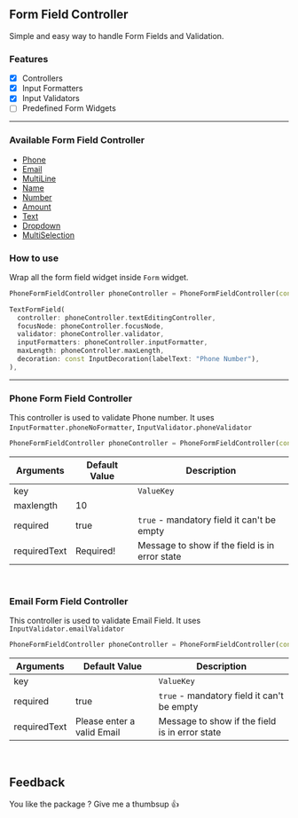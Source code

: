 ## Form Field Controller
Simple and easy way to handle Form Fields and Validation.

### Features
- [x] Controllers
- [x] Input Formatters
- [x] Input Validators
- [ ] Predefined Form Widgets

---

### Available Form Field Controller
- [Phone](#phone-form-field-controller)
- [Email](#email-form-field-controller)
- [MultiLine](#multi-line-form-field-controller)
- [Name](#name-form-field-controller)
- [Number](#number-form-field-controller)
- [Amount](#amount-form-field-controller)
- [Text](#text-form-field-controller)
- [Dropdown](#dropdown-field-controller)
- [MultiSelection](#multi-selection-field-controller)


### How to use
Wrap all the form field widget inside `Form` widget.

```dart
PhoneFormFieldController phoneController = PhoneFormFieldController(const ValueKey("txtPhone"));
```

```dart
TextFormField(
  controller: phoneController.textEditingController,
  focusNode: phoneController.focusNode,
  validator: phoneController.validator,
  inputFormatters: phoneController.inputFormatter,
  maxLength: phoneController.maxLength,
  decoration: const InputDecoration(labelText: "Phone Number"),
),
```

---

### Phone Form Field Controller

This controller is used to validate Phone number. It uses `InputFormatter.phoneNoFormatter`, `InputValidator.phoneValidator`

```dart
PhoneFormFieldController phoneController = PhoneFormFieldController(const ValueKey("txtPhone"), maxlength: 10);
```

| Arguments      | Default Value | Description           |
| -------------- | ------------- | --------------------- |
| key |                     | `ValueKey` |
| maxlength        | 10 | |
| required          | true | `true` - mandatory field it can't be empty |
| requiredText           | Required!  | Message to show if the field is in error state |

<br/>

### Email Form Field Controller

This controller is used to validate Email Field. It uses `InputValidator.emailValidator`

```dart
PhoneFormFieldController phoneController = PhoneFormFieldController(const ValueKey("txtPhone"), maxlength: 10);
```

| Arguments      | Default Value | Description           |
| -------------- | ------------- | --------------------- |
| key |                     | `ValueKey` |
| required          | true | `true` - mandatory field it can't be empty |
| requiredText           | Please enter a valid Email  | Message to show if the field is in error state |

<br/>

## Feedback
You like the package ? Give me a thumbsup :thumbsup:	
